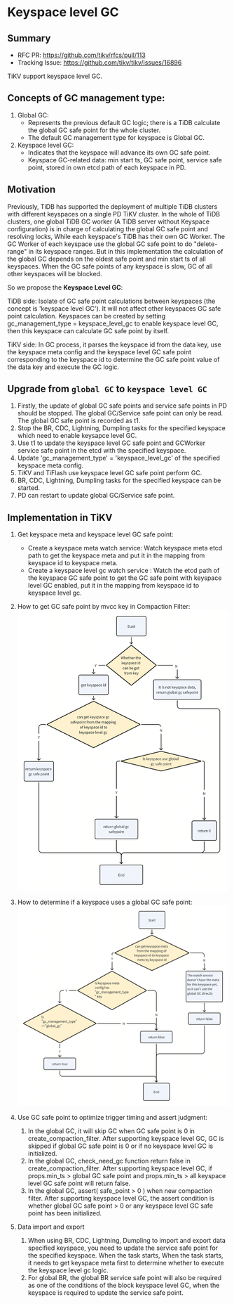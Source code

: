 # Keyspace level GC

## Summary

- RFC PR: https://github.com/tikv/rfcs/pull/113
- Tracking Issue: https://github.com/tikv/tikv/issues/16896

TiKV support keyspace level GC.

## Concepts of GC management type:

1. Global GC: 
   - Represents the previous default GC logic; there is a TiDB calculate the global GC safe point for the whole cluster.
   - The default GC management type for keyspace is Global GC.
2. Keyspace level GC:
   - Indicates that the keyspace will advance its own GC safe point.
   - Keyspace GC-related data: min start ts, GC safe point, service safe point, stored in own etcd path of each keyspace in PD.

## Motivation

Previously, TiDB has supported the deployment of multiple TiDB clusters with different keyspaces on a single PD TiKV cluster.
In the whole of TiDB clusters, one global TiDB GC worker (A TiDB server without Keyspace configuration) is in charge of calculating the global GC safe point and resolving locks, While each keyspace's TiDB has their own GC Worker. The GC Worker of each keyspace use the global GC safe point to do "delete-range" in its keyspace ranges.
But in this implementation the calculation of the global GC depends on the oldest safe point and min start ts of all keyspaces. When the GC safe points of any keyspace is slow, GC of all other keyspaces will be blocked.

So we propose the **Keyspace Level GC**:

TiDB side:
Isolate of GC safe point calculations between keyspaces (the concept is 'keyspace level GC').
It will not affect other keyspaces GC safe point calculation.
Keyspaces can be created by setting gc_management_type = keyspace_level_gc to enable keyspace level GC, then this keyspace can calculate GC safe point by itself.

TiKV side:
In GC process, it parses the keyspace id from the data key, use the keyspace meta config and the keyspace level GC safe point corresponding to the keyspace id to determine the GC safe point value of the data key and execute the GC logic.

## Upgrade from `global GC` to `keyspace level GC`

1. Firstly, the update of global GC safe points and service safe points in PD should be stopped. The global GC/Service safe point can only be read. The global GC safe point is recorded as t1.
2. Stop the BR, CDC, Lightning, Dumpling tasks for the specified keyspace which need to enable keysapce level GC.
3. Use t1 to update the keyspace level GC safe point and GCWorker service safe point in the etcd with the specified keyspace.
4. Update 'gc_management_type' = 'keyspace_level_gc' of the specified keyspace meta config.
5. TiKV and TiFlash use keyspace level GC safe point perform GC.
6. BR, CDC, Lightning, Dumpling tasks for the specified keyspace can be started.
7. PD can restart to update global GC/Service safe point.

## Implementation in TiKV

1. Get keyspace meta and keyspace level GC safe point:
    - Create a keyspace meta watch service: Watch keyspace meta etcd path to get the keyspace meta and put it in the mapping from keyspace id to keyspace meta.
    - Create a keyspace level gc watch service : Watch the etcd path of the keyspace GC safe point to get the GC safe point with keyspace level GC enabled, put it in the mapping from keyspace id to keyspace level gc.

2. How to get GC safe point by mvcc key in Compaction Filter:
![img.png](../media/keyspace-level-gc-get-gc-sp.png)

3. How to determine if a keyspace uses a global GC safe point:
![img.png](../media/keyspace-level-gc-is-global-gc.png)

4. Use GC safe point to optimize trigger timing and assert judgment:
   1. In the global GC, it will skip GC when GC safe point is 0 in create_compaction_filter.
      After supporting keyspace level GC, GC is skipped if global GC safe point is 0 or if no keyspace level GC is initialized.
   2. In the global GC, check_need_gc function return false in create_compaction_filter.
      After supporting keyspace level GC, if props.min_ts > global GC safe point and props.min_ts > all keyspace level GC safe point will return false.
   3. In the global GC, assert( safe_point > 0 ) when new compaction filter.
      After supporting keyspace level GC, the assert condition is whether global GC safe point > 0 or any keyspace level GC safe point has been initialized.

5. Data import and export
   1. When using BR, CDC, Lightning, Dumpling to import and export data specified keyspace, you need to update the service safe point for the specified keyspace. When the task starts, When the task starts, it needs to get keyspace meta first to determine whether to execute the keyspace level gc logic.
   2. For global BR, the global BR service safe point will also be required as one of the conditions of the block keyspace level GC, when the keyspace is required to update the service safe point.